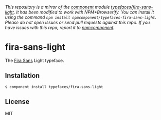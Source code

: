 *This repository is a mirror of the [component](http://component.io) module [typefaces/fira-sans-light](http://github.com/typefaces/fira-sans-light). It has been modified to work with NPM+Browserify. You can install it using the command `npm install npmcomponent/typefaces-fira-sans-light`. Please do not open issues or send pull requests against this repo. If you have issues with this repo, report it to [npmcomponent](https://github.com/airportyh/npmcomponent).*
# fira-sans-light
  
  The [Fira Sans](https://github.com/mozilla/Fira) Light typeface.

## Installation

    $ component install typefaces/fira-sans-light

## License

  MIT